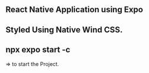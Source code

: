 ## React Native Application using Expo

## Styled Using Native Wind CSS. 

## npx expo start -c
 => to start the Project.